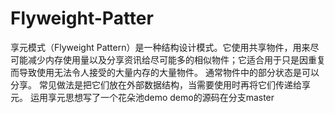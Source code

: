 # Flyweight-Patter
享元模式（Flyweight Pattern）是一种结构设计模式。它使用共享物件，用来尽可能减少内存使用量以及分享资讯给尽可能多的相似物件；它适合用于只是因重复而导致使用无法令人接受的大量内存的大量物件。 通常物件中的部分状态是可以分享。 常见做法是把它们放在外部数据结构，当需要使用时再将它们传递给享元。
运用享元思想写了一个花朵池demo
demo的源码在分支master
